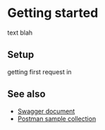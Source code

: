# Getting started
text blah

## Setup
getting first request in


## See also

- [Swagger document](swagger/index.html)
- [Postman sample collection](postman.md)

